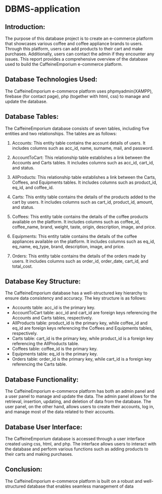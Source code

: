 # DBMS-application

## Introduction:
The purpose of this database project is to create an e-commerce platform that showcases various coffee and coffee appliance brands to users. Through this platform, users can add products to their cart and make purchases. Additionally, users can contact the admin if they encounter any issues. This report provides a comprehensive overview of the database used to build the CaffeineEmporium e-commerce platform.

## Database Technologies Used:
The CaffeineEmporium e-commerce platform uses phpmyadmin(XAMPP), firebase (for contact page), php (together with html, css) to manage and update the database.

## Database Tables:
The CaffeineEmporium database consists of seven tables, including five entities and two relationships. The tables are as follows:

1. Accounts: This entity table contains the account details of users. It includes columns such as acc_id, name, surname, mail, and password.

2. AccountToCart: This relationship table establishes a link between the Accounts and Carts tables. It includes columns such as acc_id, cart_id, and status.

3. AllProducts: This relationship table establishes a link between the Carts, Coffees, and Equipments tables. It includes columns such as product_id, eq_id, and coffee_id.

4. Carts: This entity table contains the details of the products added to the cart by users. It includes columns such as cart_id, product_id, amount, and status.

5. Coffees: This entity table contains the details of the coffee products available on the platform. It includes columns such as coffee_id, coffee_name, brand, weight, taste, origin, description, image, and price.

6. Equipments: This entity table contains the details of the coffee appliances available on the platform. It includes columns such as eq_id, eq_name, eq_type, brand, description, image, and price.

7. Orders: This entity table contains the details of the orders made by users. It includes columns such as order_id, order_date, cart_id, and total_cost.

## Database Key Structure:
The CaffeineEmporium database has a well-structured key hierarchy to ensure data consistency and accuracy. The key structure is as follows:

* Accounts table: acc_id is the primary key.
* AccountToCart table: acc_id and cart_id are foreign keys referencing the Accounts and Carts tables, respectively.
* AllProducts table: product_id is the primary key, while coffee_id and eq_id are foreign keys referencing the Coffees and Equipments tables, respectively.
* Carts table: cart_id is the primary key, while product_id is a foreign key referencing the AllProducts table.
* Coffees table: coffee_id is the primary key.
* Equipments table: eq_id is the primary key.
* Orders table: order_id is the primary key, while cart_id is a foreign key referencing the Carts table.

## Database Functionality:
The CaffeineEmporium e-commerce platform has both an admin panel and a user panel to manage and update the data. The admin panel allows for the retrieval, insertion, updating, and deletion of data from the database. The user panel, on the other hand, allows users to create their accounts, log in, and manage most of the data related to their accounts.

## Database User Interface:
The CaffeineEmporium database is accessed through a user interface created using css, html, and php. The interface allows users to interact with the database and perform various functions such as adding products to their carts and making purchases.

## Conclusion:
The CaffeineEmporium e-commerce platform is built on a robust and well-structured database that enables seamless management of data
